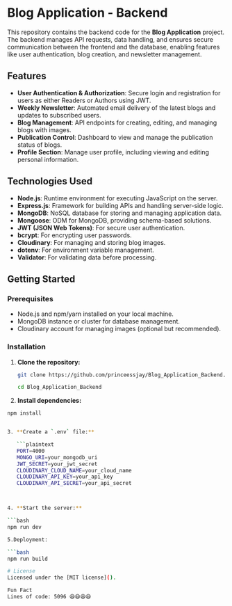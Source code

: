 # Blog Application - Backend

This repository contains the backend code for the **Blog Application** project. The backend manages API requests, data handling, and ensures secure communication between the frontend and the database, enabling features like user authentication, blog creation, and newsletter management.

## Features

- **User Authentication & Authorization**: Secure login and registration for users as either Readers or Authors using JWT.
- **Weekly Newsletter**: Automated email delivery of the latest blogs and updates to subscribed users.
- **Blog Management**: API endpoints for creating, editing, and managing blogs with images.
- **Publication Control**: Dashboard to view and manage the publication status of blogs.
- **Profile Section**: Manage user profile, including viewing and editing personal information.

## Technologies Used

- **Node.js**: Runtime environment for executing JavaScript on the server.
- **Express.js**: Framework for building APIs and handling server-side logic.
- **MongoDB**: NoSQL database for storing and managing application data.
- **Mongoose**: ODM for MongoDB, providing schema-based solutions.
- **JWT (JSON Web Tokens)**: For secure user authentication.
- **bcrypt**: For encrypting user passwords.
- **Cloudinary**: For managing and storing blog images.
- **dotenv**: For environment variable management.
- **Validator**: For validating data before processing.

## Getting Started

### Prerequisites

- Node.js and npm/yarn installed on your local machine.
- MongoDB instance or cluster for database management.
- Cloudinary account for managing images (optional but recommended).

### Installation

1. **Clone the repository:**

   ```bash
   git clone https://github.com/princeessjay/Blog_Application_Backend.git

   cd Blog_Application_Backend


2. **Install dependencies:**

```bash
npm install


3. **Create a `.env` file:**

   ```plaintext
   PORT=4000
   MONGO_URI=your_mongodb_uri
   JWT_SECRET=your_jwt_secret
   CLOUDINARY_CLOUD_NAME=your_cloud_name
   CLOUDINARY_API_KEY=your_api_key
   CLOUDINARY_API_SECRET=your_api_secret



4. **Start the server:**

```bash
npm run dev

5.Deployment:

```bash
npm run build

# License
Licensed under the [MIT license]().

Fun Fact
Lines of code: 5096 😆😆😆😆

